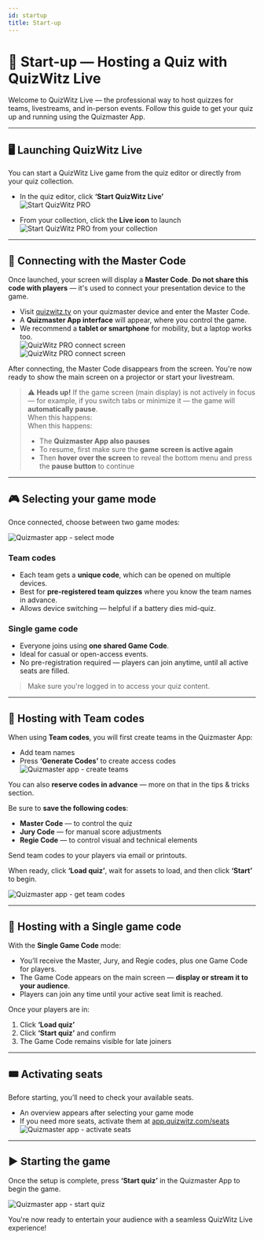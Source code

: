 ```yaml
---
id: startup
title: Start-up
---
```


# 🚀 Start-up — Hosting a Quiz with QuizWitz Live

Welcome to QuizWitz Live — the professional way to host quizzes for teams, livestreams, and in-person events. Follow this guide to get your quiz up and running using the Quizmaster App.

---

## 🖥️ Launching QuizWitz Live

You can start a QuizWitz Live game from the quiz editor or directly from your quiz collection.

- In the quiz editor, click **‘Start QuizWitz Live’**\
  ![Start QuizWitz PRO](/images/start-quizwitz-pro.png)

- From your collection, click the **Live icon** to launch\
  ![Start QuizWitz PRO from your collection](/images/start-quizwitz-live.png)

---

## 🔐 Connecting with the Master Code

Once launched, your screen will display a **Master Code**. **Do not share this code with players** — it's used to connect your presentation device to the game.

- Visit [quizwitz.tv](https://quizwitz.tv) on your quizmaster device and enter the Master Code.
- A **Quizmaster App interface** will appear, where you control the game.
- We recommend a **tablet or smartphone** for mobility, but a laptop works too.\
  ![QuizWitz PRO connect screen](/images/quizwitz-pro-connect-token.png)\
  ![QuizWitz PRO connect screen](/images/quizwitz-pro-connect-token.png)

After connecting, the Master Code disappears from the screen. You're now ready to show the main screen on a projector or start your livestream.

> ⚠️ **Heads up!** If the game screen (main display) is not actively in focus — for example, if you switch tabs or minimize it — the game will **automatically pause**.\
> When this happens:\
> When this happens:
>
> - The **Quizmaster App also pauses**
> - To resume, first make sure the **game screen is active again**
> - Then **hover over the screen** to reveal the bottom menu and press the **pause button** to continue

---

## 🎮 Selecting your game mode

Once connected, choose between two game modes:

![Quizmaster app - select mode](/images/quizmaster-app-select-mode.png)

### Team codes

- Each team gets a **unique code**, which can be opened on multiple devices.
- Best for **pre-registered team quizzes** where you know the team names in advance.
- Allows device switching — helpful if a battery dies mid-quiz.

### Single game code

- Everyone joins using **one shared Game Code**.
- Ideal for casual or open-access events.
- No pre-registration required — players can join anytime, until all active seats are filled.

> Make sure you're logged in to access your quiz content.

---

## 👥 Hosting with Team codes

When using **Team codes**, you will first create teams in the Quizmaster App:

- Add team names
- Press **‘Generate Codes’** to create access codes\
  ![Quizmaster app - create teams](/images/quizmaster-app-create-teams.png)

You can also **reserve codes in advance** — more on that in the tips & tricks section.

Be sure to **save the following codes**:

- **Master Code** — to control the quiz
- **Jury Code** — for manual score adjustments
- **Regie Code** — to control visual and technical elements

Send team codes to your players via email or printouts.

When ready, click **‘Load quiz’**, wait for assets to load, and then click **‘Start’** to begin.

![Quizmaster app - get team codes](/images/quizmaster-app-create-teams2.png)

---

## 👤 Hosting with a Single game code

With the **Single Game Code** mode:

- You’ll receive the Master, Jury, and Regie codes, plus one Game Code for players.
- The Game Code appears on the main screen — **display or stream it to your audience**.
- Players can join any time until your active seat limit is reached.

Once your players are in:

1. Click **‘Load quiz’**
2. Click **‘Start quiz’** and confirm
3. The Game Code remains visible for late joiners

---

## 🎟️ Activating seats

Before starting, you’ll need to check your available seats.

- An overview appears after selecting your game mode
- If you need more seats, activate them at [app.quizwitz.com/seats](https://app.quizwitz.com/seats)\
  ![Quizmaster app - activate seats](/images/quizmaster-app-seats.png)

---

## ▶️ Starting the game

Once the setup is complete, press **‘Start quiz’** in the Quizmaster App to begin the game.

![Quizmaster app - start quiz](/images/quizmaster-app-start-quiz.png)

You're now ready to entertain your audience with a seamless QuizWitz Live experience!

